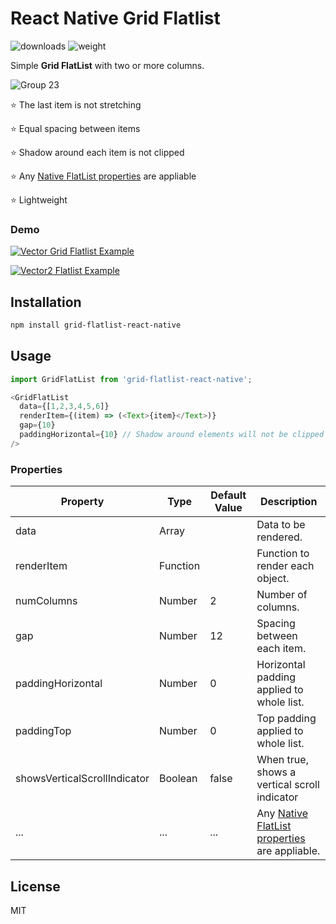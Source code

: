 # React Native Grid Flatlist

![downloads](https://img.shields.io/npm/dw/grid-flatlist-react-native)
![weight](https://img.shields.io/bundlephobia/min/grid-flatlist-react-native)

Simple **Grid FlatList** with two or more columns.

![Group 23](https://user-images.githubusercontent.com/93822098/154843258-225805bc-a9d3-46ae-8c9d-3c57afe3b340.png)

⭐ The last item is not stretching

⭐ Equal spacing between items

⭐ Shadow around each item is not clipped

⭐ Any [Native FlatList properties](https://reactnative.dev/docs/flatlist#itemseparatorcomponent) are appliable

⭐ Lightweight
### Demo
[![Vector](https://user-images.githubusercontent.com/93822098/154816145-9a68b06b-292a-4b51-a854-7a60d74abaf3.png#gh-dark-mode-only) Grid Flatlist Example](https://snack.expo.dev/@daniil8k/grid-flatlist-example)

[![Vector2](https://user-images.githubusercontent.com/93822098/154816175-b5d6808a-d2b7-46b7-a5f8-53f7f3bd286e.png) Flatlist Example](https://snack.expo.dev/@daniil8k/usual-react-native-flatlist)

## Installation

```sh
npm install grid-flatlist-react-native
```

## Usage

```javascript
import GridFlatList from 'grid-flatlist-react-native';
```
```javascript
<GridFlatList
  data={[1,2,3,4,5,6]}
  renderItem={(item) => (<Text>{item}</Text>)}
  gap={10}
  paddingHorizontal={10} // Shadow around elements will not be clipped
/>
```

### Properties

| Property | Type | Default Value | Description |
|---|---|---|---|
| data  | Array |  | Data to be rendered. |  |
| renderItem | Function |  | Function to render each object.  |
| numColumns | Number | 2  | Number of columns. |
| gap | Number | 12  | Spacing between each item. |
| paddingHorizontal | Number | 0 | Horizontal padding applied to whole list. |
| paddingTop | Number | 0 | Top padding applied to whole list. |
| showsVerticalScrollIndicator | Boolean | false | When true, shows a vertical scroll indicator |
| ... | ... | ... |  Any [Native FlatList properties](https://reactnative.dev/docs/flatlist#itemseparatorcomponent) are appliable. |


## License

MIT
